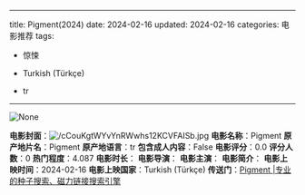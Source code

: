 
---
title: Pigment(2024)
date: 2024-02-16
updated: 2024-02-16
categories: 电影推荐
tags:

- 惊悚

- Turkish (Türkçe)
- tr
---

<img src="https://image.tmdb.org/t/p/originalNone" alt="None" title="None">

**电影封面**：<img src="https://image.tmdb.org/t/p/w200/cCouKgtWYvYnRWwhs12KCVFAISb.jpg" alt="/cCouKgtWYvYnRWwhs12KCVFAISb.jpg" title="/cCouKgtWYvYnRWwhs12KCVFAISb.jpg">
**电影名称**：Pigment
**原产地片名**：Pigment
**原产地语言**：tr
**包含成人内容**：False
**电影评分**：0.0
**评分人数**：0
**热门程度**：4.087
**电影时长**：
**电影导演**：
**电影主演**：
**电影简介**：
**电影上映时间**：2024-02-16
**电影上映国家**：Turkish (Türkçe)
**传送门**：[Pigment |专业的种子搜索、磁力链接搜索引擎](https://movie.amd794.com:2083/?search=Pigment&ordering=&mode=match_phrase&page_size=10&page=1)

